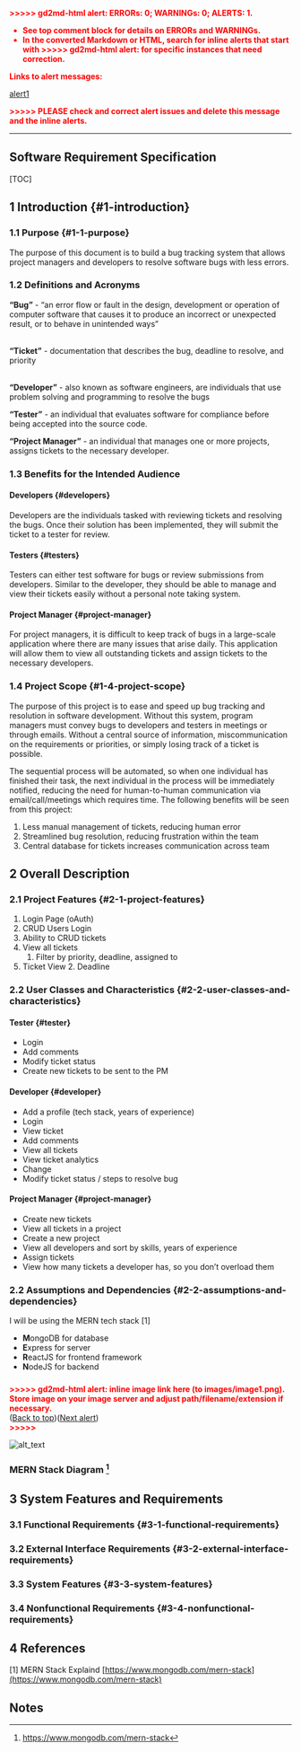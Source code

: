 <p style="color: red; font-weight: bold">>>>>>  gd2md-html alert:  ERRORs: 0; WARNINGs: 0; ALERTS: 1.</p>
<ul style="color: red; font-weight: bold"><li>See top comment block for details on ERRORs and WARNINGs. <li>In the converted Markdown or HTML, search for inline alerts that start with >>>>>  gd2md-html alert:  for specific instances that need correction.</ul>

<p style="color: red; font-weight: bold">Links to alert messages:</p><a href="#gdcalert1">alert1</a>

<p style="color: red; font-weight: bold">>>>>> PLEASE check and correct alert issues and delete this message and the inline alerts.<hr></p>



## Software Requirement Specification


[TOC]



## 1 Introduction {#1-introduction}


### 1.1 Purpose  {#1-1-purpose}

The purpose of this document is to build a bug tracking system that allows project managers and developers to resolve software bugs with less errors.


### 1.2 Definitions and Acronyms

**“Bug”** - “an error flow or fault in the design, development or operation of computer software that causes it to produce an incorrect or unexpected result, or to behave in unintended ways”

 \
**“Ticket”** - documentation that describes the bug, deadline to resolve, and priority

 \
**“Developer”** - also known as software engineers, are individuals that use problem solving and programming to resolve the bugs

**“Tester”** - an individual that evaluates software for compliance before being accepted into the source code. 

**“Project Manager”** - an individual that manages one or more projects, assigns tickets to the necessary developer.


### 1.3 Benefits for the Intended Audience


#### Developers {#developers}

Developers are the individuals tasked with reviewing tickets and resolving the bugs. Once their solution has been implemented, they will submit the ticket to a tester for review.


#### Testers {#testers}

Testers can either test software for bugs or review submissions from developers. Similar to the developer, they should be able to manage and view their tickets easily without a personal note taking system.


#### Project Manager {#project-manager}

For project managers, it is difficult to keep track of bugs in a large-scale application where there are many issues that arise daily. This application will allow them to view all outstanding tickets and assign tickets to the necessary developers.


### 1.4 Project Scope {#1-4-project-scope}

The purpose of this project is to ease and speed up bug tracking and resolution in software development. Without this system, program managers must convey bugs to developers and testers in meetings or through emails. Without a central source of information, miscommunication on the requirements or priorities, or simply losing track of a ticket is possible.

The sequential process will be automated, so when one individual has finished their task, the next individual in the process will be immediately notified, reducing the need for human-to-human communication via email/call/meetings which requires time. The following benefits will be seen from this project:



1. Less manual management of tickets, reducing human error
2. Streamlined bug resolution, reducing frustration within the team
3. Central database for tickets increases communication across team


## 2 Overall Description


### 2.1 Project Features {#2-1-project-features}



1. Login Page (oAuth)
2. CRUD Users Login
3. Ability to CRUD tickets
4. View all tickets
    1. Filter by priority, deadline, assigned to
5. Ticket View
    2. Deadline


### 2.2 User Classes and Characteristics {#2-2-user-classes-and-characteristics}


#### Tester {#tester}



* Login
* Add comments
* Modify ticket status 
* Create new tickets to be sent to the PM


#### Developer {#developer}



* Add a profile (tech stack, years of experience)
* Login
* View ticket
* Add comments
* View all tickets
* View ticket analytics 
* Change
* Modify ticket status / steps to resolve bug


#### Project Manager	 {#project-manager}



* Create new tickets
* View all tickets in a project
* Create a new project
* View all developers and sort by skills, years of experience
* Assign tickets
* View how many tickets a developer has, so you don’t overload them


### 2.2 Assumptions and Dependencies {#2-2-assumptions-and-dependencies}

I will be using the MERN tech stack [1]



* **M**ongoDB for database
* **E**xpress for server
* **R**eactJS for frontend framework
* **N**odeJS for backend 


### 

<p id="gdcalert1" ><span style="color: red; font-weight: bold">>>>>>  gd2md-html alert: inline image link here (to images/image1.png). Store image on your image server and adjust path/filename/extension if necessary. </span><br>(<a href="#">Back to top</a>)(<a href="#gdcalert2">Next alert</a>)<br><span style="color: red; font-weight: bold">>>>>> </span></p>


![alt_text](images/image1.png "image_tooltip")



### MERN Stack Diagram [^1]


## 3 System Features and Requirements


### 3.1 Functional Requirements {#3-1-functional-requirements}


### 3.2 External Interface Requirements {#3-2-external-interface-requirements}


### 3.3 System Features {#3-3-system-features}


### 3.4 Nonfunctional Requirements {#3-4-nonfunctional-requirements}


## 4 References

[1] MERN Stack Explaind  [https://www.mongodb.com/mern-stack](https://www.mongodb.com/mern-stack)


<!-- Footnotes themselves at the bottom. -->
## Notes

[^1]:
     https://www.mongodb.com/mern-stack
